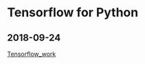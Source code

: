 # Tensorflow for Python


## 2018-09-24

[Tensorflow_work](https://github.com/usiege/Tensorflow/blob/master/20180922_tensorflow_work.ipynb)
